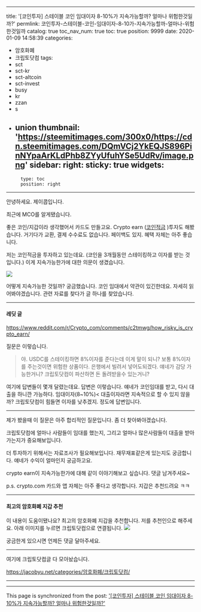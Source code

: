 
---
title: '[코인투자] 스테이블 코인 임대이자 8-10%가 지속가능할까? 얼마나 위험한것일까?'
permlink: 코인투자-스테이블-코인-임대이자-8-10가-지속가능할까-얼마나-위험한것일까
catalog: true
toc_nav_num: true
toc: true
position: 9999
date: 2020-01-09 14:58:39
categories:
- 암호화폐
- 크립토닷컴
tags:
- sct
- sct-kr
- sct-altcoin
- sct-invest
- busy
- kr
- zzan
- s
- union
thumbnail: 'https://steemitimages.com/300x0/https://cdn.steemitimages.com/DQmVCj2YkEQJS896PinNYpaArKLdPhb8ZYyUfuhYSe5UdRv/image.png'
sidebar:
    right:
        sticky: true
widgets:
    -
        type: toc
        position: right
---


안녕하세요.  제이콥입니다.

최근에 MCO를 알게됐습니다.

좋은 코인/지갑이라 생각했어서 카드도 만들고요.
Crypto earn ([코인적금](https://steempeak.com/sct/@jacobyu/m1vmp) )투자도 해봤습니다. 
거기다가 교환, 결제 수수료도 없습니다. 페이백도 있지. 
혜택 자체는 아주 좋습니다.

저는 코인적금을 투자하고 있는데요.
(코인을 3개월동안 스테이킹하고 이자를 받는 것입니다.)
이게 지속가능한가에 대한 의문이 생겼습니다.

![](https://steemitimages.com/300x0/https://cdn.steemitimages.com/DQmVCj2YkEQJS896PinNYpaArKLdPhb8ZYyUfuhYSe5UdRv/image.png)


어떻게 지속가능한 것일까? 궁금했습니다.
코인 임대에서 약관이 있긴한데요. 자세히 읽어봐야겠습니다. 관련 자료를 찾다가 글 하나를 찾았습니다.


---

#### 레딧 글
https://www.reddit.com/r/Crypto_com/comments/c2tmwg/how_risky_is_crypto_earn/

질문은 이렇습니다. 

> 야. USDC를 스테이킹하면 8%이자를 준다는데 이게 말이 되니? 
보통 8%이자를 주는것이면 위험한 상품이다.
은행에서 빌려서 넣어도되겠다. 얘네가 감당 가능한거니?
크립토닷컴이 파산하면 돈 돌려받을수 있는거니?

여기에 답변들이 몇개 달렸는데요.
답변은 이렇습니다.
얘네가 코인임대를 받고, 다시 대출을 하니깐 가능하다.
임대이자(8~10%)< 대출이자라면 지속적으로 할 수 있지 않을까? 크립토닷컴이 힘들면 이자를 낮추겠지.
정도에 답변입니다.

----


제가 봤을때 이 질문은 아주 합리적인 질문입니다.
좀 더 찾아봐야겠습니다.

크립토닷컴에 얼마나 사람들이 임대를 했는지, 그리고 얼마나 많은사람들이 대출을 받아가는지가 중요해보입니다.

더 투자하기 위해서는 자료조사가 필요해보입니다.
재무재표같은게 있는지도 궁금합니다. 얘네가 수익이 얼마인지 궁금하고요.


crypto earn이 지속가능한가에 대해 같이 이야기해보고 싶습니다. 
댓글 남겨주셔요~


p.s. 
crypto.com 카드와 앱 자체는 아주 좋다고 생각합니다. 지갑은 추천드려요 ㅋㅋ

---




#### 최고의 암호화폐 지갑 추천

이 내용이 도움이됐나요? 최고의 암호화폐 지갑을 추천합니다. 
저를 추천인으로 해주세요. 
아래 이미지를 누르면 크립토닷컴으로 연결됩니다.
[![](https://steemitimages.com/700x0/https://cdn.steemitimages.com/DQmYG3x1A2QNzEaJBfvhzbFhZbgzEW9w3jW7KeDXbfrPZxU/BG50.gif)](https://platinum.crypto.com/r/cfhpqb359e)


궁금한게 있으시면 언제든 댓글 달아주세요. 

---

여기에 크립토닷컴글 다 모아놨습니다.

https://jacobyu.net/categories/암호화폐/크립토닷컴/

---

- - -

This page is synchronized from the post: ['[코인투자] 스테이블 코인 임대이자 8-10%가 지속가능할까? 얼마나 위험한것일까?'](https://steempeak.com/@jacobyu/8-10)
